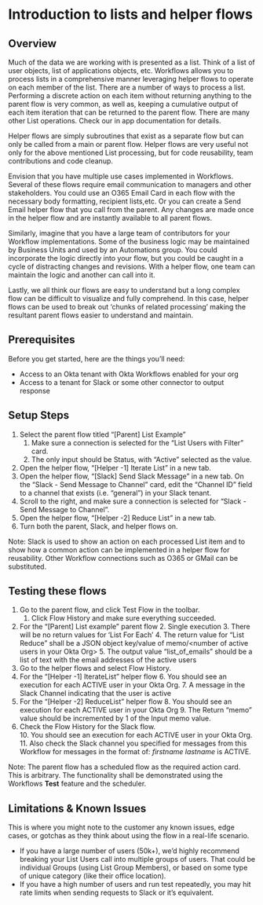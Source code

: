 # Introduction to lists and helper flows


## Overview

Much of the data we are working with is presented as a list. Think of a list of user objects, list of applications objects, etc. Workflows allows you to process lists in a comprehensive manner leveraging helper flows to operate on each member of the list.  There are a number of ways to process a list. Performing a discrete action on each item without returning anything to the parent flow is very common, as well as, keeping a cumulative output of each item iteration that can be returned to the parent flow. There are many other List operations. Check our in app documentation for details.

Helper flows are simply subroutines that exist as a separate flow but can only be called from a main or parent flow. Helper flows are very useful not only for the above mentioned List processing, but for code reusability, team contributions  and code cleanup.  

Envision that you have multiple use cases implemented in Workflows. Several of these flows require email communication to managers and other stakeholders. You could use an O365 Email Card in each flow with the necessary body formatting, recipient lists,etc. Or you can create a Send Email helper flow that you call from the parent. Any changes are made once in the helper flow and are instantly available to all parent flows.

Similarly, imagine that you have a large team of contributors for your Workflow implementations. Some of the business logic may be maintained by Business Units and used by an Automations group. You could incorporate the logic directly into your flow, but you could be caught in a cycle of distracting changes and revisions. With a helper flow, one team can maintain the logic and another can call into it.

Lastly, we all think our flows are easy to understand but a long complex flow can be difficult to visualize and fully comprehend. In this case, helper flows can be used to break out ‘chunks of related processing’ making the resultant parent flows easier to understand and maintain.


## Prerequisites

Before you get started, here are the things you’ll need:

*   Access to an Okta tenant with Okta Workflows enabled for your org 
*   Access to a tenant for Slack or some other connector to output response


## Setup Steps

1. Select the parent flow titled “[Parent] List Example”
    1. Make sure a connection is selected for the “List Users with Filter” card.
    2. The only input should be Status, with “Active” selected as the value.
2. Open the helper flow, “[Helper -1] Iterate List” in a new tab. 
3. Open the helper flow, “[Slack] Send Slack Message” in a new tab. On the “Slack - Send Message to Channel” card, edit the “Channel ID” field to a channel that exists (i.e. “general”) in your Slack tenant.  
4. Scroll to the right, and make sure a connection is selected for “Slack -Send Message to Channel”. 
5. Open the helper flow, “[Helper -2] Reduce List” in a new tab.
6. Turn both the parent, Slack, and helper flows on.

Note: Slack is used to show an action on each processed List item and to show how a common action can be implemented in a helper flow for reusability. Other Workflow connections such as O365 or GMail can be substituted.


## Testing these flows

1. Go to the parent flow, and click Test Flow in the toolbar.
    1. Click Flow History and make sure everything succeeded.
2. For the “[Parent] List example” parent flow
    2. Single execution
    3. There will be no return values for ‘List For Each’
    4. The return value for “List Reduce” shall be a JSON object key/value of memo/&lt;number of active users in your Okta Org>
    5. The output value “list_of_emails” should be a list of text with the email addresses of the active users
3. Go to the helper flows and select Flow History. 
4. For the “[Helper -1] IterateList” helper flow
    6. You should see an execution for each ACTIVE user in your Okta Org.
    7. A message in the Slack Channel indicating that the user is active
5. For the “[Helper -2] ReduceList” helper flow
    8. You should see an execution for each ACTIVE user in your Okta Org
    9. The Return “memo” value should be incremented by 1 of the Input memo value.
6. Check the Flow History for the Slack flow.  
    10. You should see an execution for each ACTIVE user in your Okta Org.  
    11. Also check the Slack channel you specified for messages from this Workflow for messages in the format of:  _firstname  lastname_  is ACTIVE. 

Note: The parent flow has a scheduled flow as the required action card. This is arbitrary. The functionality shall be demonstrated using the Workflows **Test** feature and the scheduler.


## Limitations & Known Issues

This is where you might note to the customer any known issues, edge cases, or gotchas as they think about using the flow in a real-life scenario. 

*   If you have a large number of users (50k+), we’d highly recommend breaking your List Users call into multiple groups of users. That could be individual Groups (using List Group Members), or based on some type of unique category (like their office location).
*   If you have a high number of users and run test repeatedly, you may hit rate limits when sending requests to Slack or it’s equivalent.
